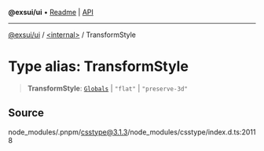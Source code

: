 **@exsui/ui** • [Readme](../../README.md) \| [API](../../globals.md)

***

[@exsui/ui](../../README.md) / [\<internal\>](../README.md) / TransformStyle

# Type alias: TransformStyle

> **TransformStyle**: [`Globals`](Globals.md) \| `"flat"` \| `"preserve-3d"`

## Source

node\_modules/.pnpm/csstype@3.1.3/node\_modules/csstype/index.d.ts:20118
